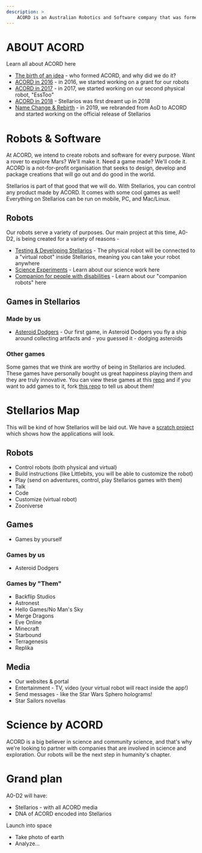 ```yaml
---
description: >
	ACORD is an Australian Robotics and Software company that was formed in 2015 as the "Alliance of Droids". At ACORD, we strive to build great products and improve the world with our inventions and innovations.
---
```


# ABOUT ACORD

Learn all about ACORD here

* [The birth of an idea](/birth) - who formed ACORD, and why did we do it?
* [ACORD in 2016](/2016) - in 2016, we started working on a grant for our robots
* [ACORD in 2017](/2017) - in 2017, we started working on our second physical robot, "EssToo"
* [ACORD in 2018](/2018) - Stellarios was first dreamt up in 2018
* [Name Change & Rebirth](/2019) - in 2019, we rebranded from AoD to ACORD and started working on the official release of Stellarios

# Robots & Software

At ACORD, we intend to create robots and software for every purpose. Want a rover to explore Mars? We'll make it. Need a game made? We'll code it. ACORD is a not-for-profit organisation that seeks to design, develop and package creations that will go out and do good in the world.

Stellarios is part of that good that we will do. With Stellarios, you can control any product made by ACORD. It comes with some cool games as well! Everything on Stellarios can be run on mobile, PC, and Mac/Linux.

## Robots

Our robots serve a variety of purposes. Our main project at this time, A0-D2, is being created for a variety of reasons - 

* [Testing & Developing Stellarios](/testing) - The physical robot will be connected to a "virtual robot" inside Stellarios, meaning you can take your robot anywhere
* [Science Experiments](/science) - Learn about our science work here
* [Companion for people with disabilities](/companion) - Learn about our "companion robots" here

## Games in Stellarios

### Made by us

* [Asteroid Dodgers](http://github.com/acord-robotics/unityballs) - Our first game, in Asteroid Dodgers you fly a ship around collecting artifacts and - you guessed it - dodging asteroids

### Other games

Some games that we think are worthy of being in Stellarios are included. These games have personally bought us great happiness playing them and they are truly innovative. You can view these games at this [repo](http://github.com/acord-robotics/stellarios/blob/master/README.md) and if you want to add games to it, fork [this repo](http://github.com/acord-robotics/stellarios-sugestions) to tell us about them!



# Stellarios Map

This will be kind of how Stellarios will be laid out. We have a [scratch project](scratch.mit.edu/projects/323541078) which shows how the applications will look.



## Robots

* Control robots (both physical and virtual)
* Build instructions (like Littlebits, you will be able to customize the robot)
* Play (send on adventures, control, play Stellarios games with them) 
* Talk
* Code 
* Customize (virtual robot)
* Zooniverse

## Games

* Games by yourself

### Games by us

* Asteroid Dodgers

### Games by "Them"

* Backflip Studios
* Astronest
* Hello Games/No Man's Sky
* Merge Dragons
* Eve Online
* Minecraft
* Starbound
* Terragenesis
* Replika

## Media

* Our websites & portal
* Entertainment - TV, video (your virtual robot will react inside the app!)
* Send messages - like the Star Wars Sphero holograms!
* Star Sailors novellas





# Science by ACORD

ACORD is a big believer in science and community science, and that's why we're looking to partner with companies that are involved in science and exploration. Our robots will be the next step in humanity's chapter. 

# Grand plan

A0-D2 will have:

* Stellarios - with all ACORD media
* DNA of ACORD encoded into Stellarios

Launch into space

* Take photo of earth
* Analyze...